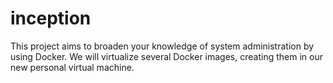 # inception


This project aims to broaden your knowledge of system administration by using Docker.
We will virtualize several Docker images, creating them in our new personal virtual machine. 
